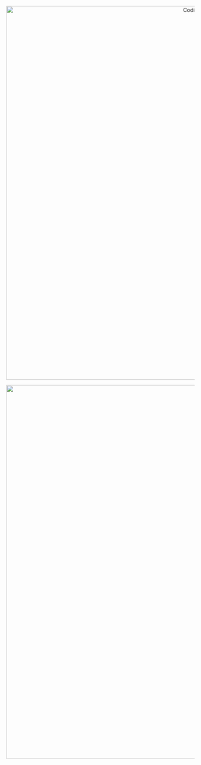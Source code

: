 
<p align="center">
  <img width="1000" src="https://user-images.githubusercontent.com/61885011/215563646-200da64f-8854-41d4-ad59-8b74c8faa799.gif" title="" alt="CodingGIF">
   
</p>

<p align="center">
 <img  width="1000"
  src="https://cr-ss-service.azurewebsites.net/api/ScreenShot?widget=summary&username=vellt&badges=2&width=1000&show-avatar=false&style=--header-bg-color:%23000;--border-radius:10px;"/>

</p>
